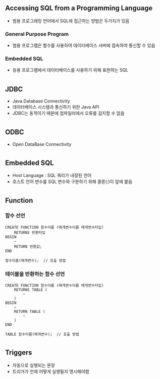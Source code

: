 ## Accessing SQL from a Programming Language
- 범용 프로그래밍 언어에서 SQL에 접근하는 방법은 두가지가 있음
### General Purpose Program
- 범용 프로그램은 함수를 사용하여 데이터베이스 서버에 접속하여 통신할 수 있음
### Embedded SQL
- 응용 프로그램에서 데이터베이스를 사용하기 위해 표현하는 SQL

#
## JDBC
- Java Database Connectivity
- 데이터베이스 시스템과 통신하기 위한 Java API
- JDBC는 동적이기 때문에 컴파일러에서 오류를 감지할 수 없음

#
## ODBC
- Open DataBase Connectivity

#
## Embedded SQL
- Host Language : SQL 쿼리가 내장된 언어
- 호스트 언어 변수를 SQL 변수와 구분하기 위해 콜론(:)이 앞에 붙음

#
## Function
### 함수 선언
    CREATE FUNCTION 함수이름 (매개변수이름 매개변수타입) 
        RETURNS 반환타입
    BEGIN
        ~
        RETURN 반환값;
    END

    함수이름(매개변수);  // 호출 방법
### 테이블을 반환하는 함수 선언
    CREATE FUNCTION 함수이름 (매개변수이름 매개변수타입) 
        RETURNS TABLE (
            ~
        )
    BEGIN
        ~
        RETURN TABLE (
            ~
        )
    END

    TABLE 함수이름(매개변수);  // 호출 방법

#
## Triggers
- 자동으로 실행되는 문장
- 트리거가 언제 어떻게 실행될지 명시해야함